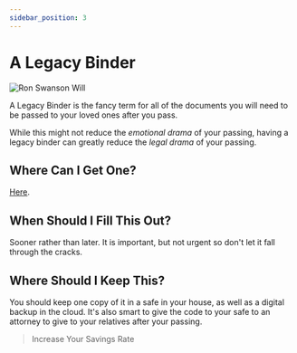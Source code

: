 ```yaml
---
sidebar_position: 3
---
```


# A Legacy Binder

![Ron Swanson Will](/img/rs-will.svg)

A Legacy Binder is the fancy term for all of the documents you will need to be passed to your loved ones after you pass.

While this might not reduce the *emotional drama* of your passing, having a legacy binder can greatly reduce the *legal drama* of your passing. 

## Where Can I Get One?

[Here](https://www.epicsavers.world/our-resources/our-binders/).

## When Should I Fill This Out?

Sooner rather than later. It is important, but not urgent so don't let it fall through the cracks.

## Where Should I Keep This?

You should keep one copy of it in a safe in your house, as well as a digital backup in the cloud. It's also smart to give the code to your safe to an attorney to give to your relatives after your passing.

>Increase Your Savings Rate